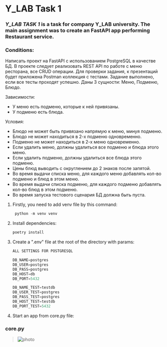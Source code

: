 # Y_LAB Task 1

### *__Y_LAB TASK 1__* is a task for company Y_LAB university. The main assignment was to create an FastAPI app performing Restaurant service.

### Conditions:

Написать проект на FastAPI с использованием PostgreSQL в качестве БД. В проекте следует реализовать REST API по работе с
меню ресторана, все CRUD операции. Для проверки задания, к презентаций будет приложена Postman коллекция с тестами.
Задание выполнено, если все тесты проходят успешно.
Даны 3 сущности: Меню, Подменю, Блюдо.

Зависимости:

- У меню есть подменю, которые к ней привязаны.
- У подменю есть блюда.

Условия:

- Блюдо не может быть привязано напрямую к меню, минуя подменю.
- Блюдо не может находиться в 2-х подменю одновременно.
- Подменю не может находиться в 2-х меню одновременно.
- Если удалить меню, должны удалиться все подменю и блюда этого меню.
- Если удалить подменю, должны удалиться все блюда этого подменю.
- Цены блюд выводить с округлением до 2 знаков после запятой.
- Во время выдачи списка меню, для каждого меню добавлять кол-во подменю и блюд в этом меню.
- Во время выдачи списка подменю, для каждого подменю добавлять кол-во блюд в этом подменю.
- Во время запуска тестового сценария БД должна быть пуста.

1. Firstly, you need to add venv file by this command:
   ```python 
    python -m venv venv
2. Install dependencies:
   ```python
   poetry install
3. Create a ".env" file at the root of the directory with params:
   ```python
   ALL SETTINGS FOR POSTGRESQL
   
   DB_NAME=postgres
   DB_USER=postgres
   DB_PASS=postgres
   DB_HOST=db
   DB_PORT=5432
   
   DB_NAME_TEST=testdb
   DB_USER_TEST=postgres
   DB_PASS_TEST=postgres
   DB_HOST_TEST=testdb
   DB_PORT_TEST=5432
4. Start an app from core.py file:
### core.py
> ![photo](https://i.imgur.com/Gorj4Pi.png)

